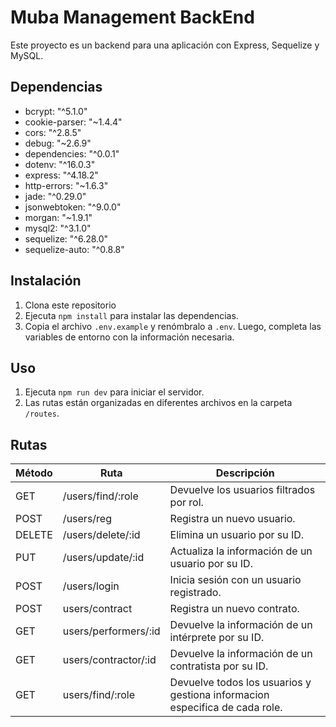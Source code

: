 # Muba Management BackEnd

Este proyecto es un backend para una aplicación con Express, Sequelize y MySQL.

## Dependencias

- bcrypt: "^5.1.0"
- cookie-parser: "~1.4.4"
- cors: "^2.8.5"
- debug: "~2.6.9"
- dependencies: "^0.0.1"
- dotenv: "^16.0.3"
- express: "^4.18.2"
- http-errors: "~1.6.3"
- jade: "^0.29.0"
- jsonwebtoken: "^9.0.0"
- morgan: "~1.9.1"
- mysql2: "^3.1.0"
- sequelize: "^6.28.0"
- sequelize-auto: "^0.8.8"

## Instalación

1. Clona este repositorio
2. Ejecuta `npm install` para instalar las dependencias.
3. Copia el archivo `.env.example` y renómbralo a `.env`. Luego, completa las variables de entorno con la información necesaria.

## Uso

1. Ejecuta `npm run dev` para iniciar el servidor.
2. Las rutas están organizadas en diferentes archivos en la carpeta `/routes`.

## Rutas

| Método | Ruta                 | Descripción                                                                 |
| ------ | -------------------- | --------------------------------------------------------------------------- |
| GET    | /users/find/:role    | Devuelve los usuarios filtrados por rol.                                    |
| POST   | /users/reg           | Registra un nuevo usuario.                                                  |
| DELETE | /users/delete/:id    | Elimina un usuario por su ID.                                               |
| PUT    | /users/update/:id    | Actualiza la información de un usuario por su ID.                           |
| POST   | /users/login         | Inicia sesión con un usuario registrado.                                    |
| POST   | users/contract       | Registra un nuevo contrato.                                                 |
| GET    | users/performers/:id | Devuelve la información de un intérprete por su ID.                         |
| GET    | users/contractor/:id | Devuelve la información de un contratista por su ID.                        |
| GET    | users/find/:role     | Devuelve todos los usuarios y gestiona informacion especifica de cada role. |

